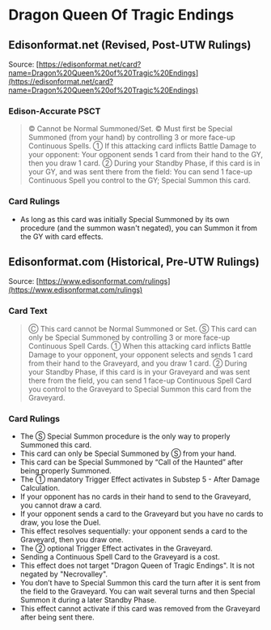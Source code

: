 # Dragon Queen Of Tragic Endings

## Edisonformat.net (Revised, Post-UTW Rulings)

Source: [https://edisonformat.net/card?name=Dragon%20Queen%20of%20Tragic%20Endings](https://edisonformat.net/card?name=Dragon%20Queen%20of%20Tragic%20Endings)

### Edison-Accurate PSCT

> © Cannot be Normal Summoned/Set.
> © Must first be Special Summoned (from your hand) by controlling 3 or more face-up Continuous Spells.
> ① If this attacking card inflicts Battle Damage to your opponent:
> Your opponent sends 1 card from their hand to the GY, then you draw 1 card.
> ② During your Standby Phase, if this card is in your GY, and was sent there from the field:
> You can send 1 face-up Continuous Spell you control to the GY; Special Summon this card.

### Card Rulings

*   As long as this card was initially Special Summoned by its own procedure (and the summon wasn't negated),
you can Summon it from the GY with card effects.


## Edisonformat.com (Historical, Pre-UTW Rulings)

Source: [https://www.edisonformat.com/rulings](https://www.edisonformat.com/rulings)

### Card Text

> Ⓒ This card cannot be Normal Summoned or Set. Ⓢ This card can only be Special Summoned by controlling 3 or more face-up Continuous Spell Cards. ① When this attacking card inflicts Battle Damage to your opponent, your opponent selects and sends 1 card from their hand to the Graveyard, and you draw 1 card. ② During your Standby Phase, if this card is in your Graveyard and was sent there from the field, you can send 1 face-up Continuous Spell Card you control to the Graveyard to Special Summon this card from the Graveyard.

### Card Rulings

*   The Ⓢ Special Summon procedure is the only way to properly Summoned this card.
*   This card can only be Special Summoned by Ⓢ from your hand.
*   This card can be Special Summoned by “Call of the Haunted” after being properly Summoned.
*   The ① mandatory Trigger Effect activates in Substep 5 - After Damage Calculation.
*   If your opponent has no cards in their hand to send to the Graveyard, you cannot draw a card.
*   If your opponent sends a card to the Graveyard but you have no cards to draw, you lose the Duel.
*   This effect resolves sequentially: your opponent sends a card to the Graveyard, then you draw one.
*   The ② optional Trigger Effect activates in the Graveyard.
*   Sending a Continuous Spell Card to the Graveyard is a cost.
*   This effect does not target "Dragon Queen of Tragic Endings". It is not negated by "Necrovalley".
*   You don’t have to Special Summon this card the turn after it is sent from the field to the Graveyard. You can wait several turns and then Special Summon it during a later Standby Phase.
*   This effect cannot activate if this card was removed from the Graveyard after being sent there.


